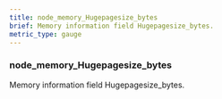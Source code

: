 ```yaml
---
title: node_memory_Hugepagesize_bytes
brief: Memory information field Hugepagesize_bytes.
metric_type: gauge
---
```

### node_memory_Hugepagesize_bytes

Memory information field Hugepagesize_bytes.
